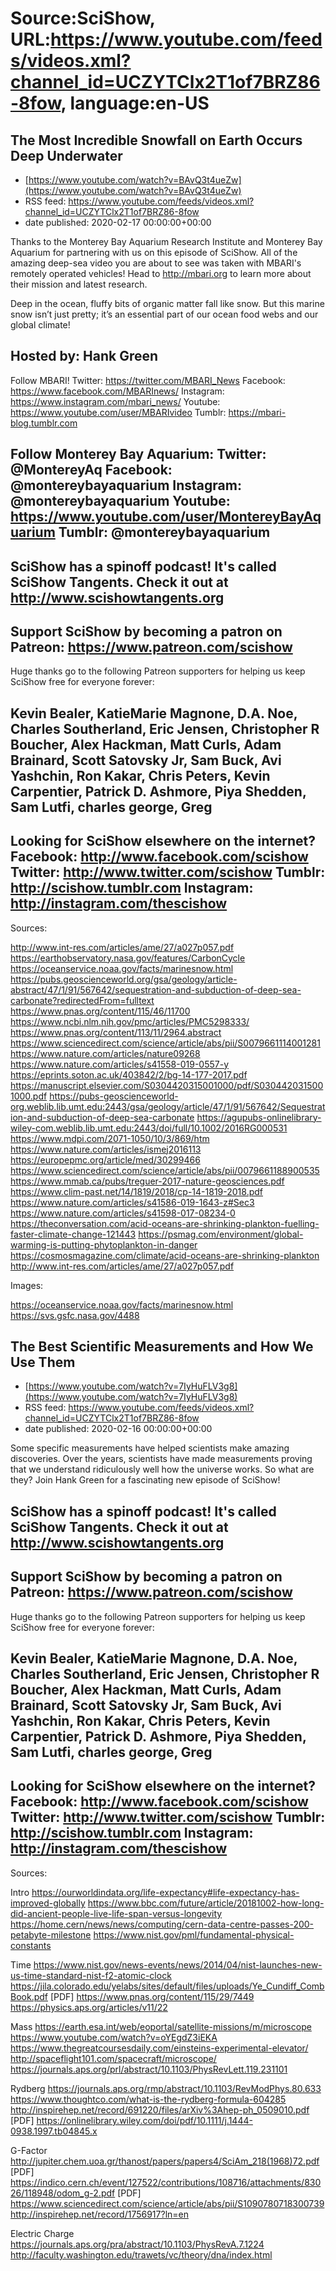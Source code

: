 # Source:SciShow, URL:https://www.youtube.com/feeds/videos.xml?channel_id=UCZYTClx2T1of7BRZ86-8fow, language:en-US

## The Most Incredible Snowfall on Earth Occurs Deep Underwater
 - [https://www.youtube.com/watch?v=BAvQ3t4ueZw](https://www.youtube.com/watch?v=BAvQ3t4ueZw)
 - RSS feed: https://www.youtube.com/feeds/videos.xml?channel_id=UCZYTClx2T1of7BRZ86-8fow
 - date published: 2020-02-17 00:00:00+00:00

Thanks to the Monterey Bay Aquarium Research Institute and Monterey Bay Aquarium for partnering with us on this episode of SciShow. All of the amazing deep-sea video you are about to see was taken with MBARI's remotely operated vehicles! Head to http://mbari.org to learn more about their mission and latest research.

Deep in the ocean, fluffy bits of organic matter fall like snow. But this marine snow isn’t just pretty; it’s an essential part of our ocean food webs and our global climate! 

Hosted by: Hank Green 
----------
Follow MBARI!
Twitter: https://twitter.com/MBARI_News
Facebook: https://www.facebook.com/MBARInews/
Instagram: https://www.instagram.com/mbari_news/
Youtube: https://www.youtube.com/user/MBARIvideo
Tumblr: https://mbari-blog.tumblr.com

Follow Monterey Bay Aquarium:
Twitter: @MontereyAq 
Facebook: @montereybayaquarium 
Instagram: @montereybayaquarium 
Youtube: https://www.youtube.com/user/MontereyBayAquarium
Tumblr: @montereybayaquarium
----------
SciShow has a spinoff podcast! It's called SciShow Tangents. Check it out at http://www.scishowtangents.org
----------
Support SciShow by becoming a patron on Patreon: https://www.patreon.com/scishow
----------
Huge thanks go to the following Patreon supporters for helping us keep SciShow free for everyone forever:

Kevin Bealer, KatieMarie Magnone, D.A. Noe, Charles Southerland, Eric Jensen, Christopher R Boucher, Alex Hackman, Matt Curls, Adam Brainard, Scott Satovsky Jr, Sam Buck, Avi Yashchin, Ron Kakar, Chris Peters, Kevin Carpentier, Patrick D. Ashmore, Piya Shedden, Sam Lutfi, charles george, Greg 
----------
Looking for SciShow elsewhere on the internet?
Facebook: http://www.facebook.com/scishow
Twitter: http://www.twitter.com/scishow
Tumblr: http://scishow.tumblr.com
Instagram: http://instagram.com/thescishow
----------
Sources:

http://www.int-res.com/articles/ame/27/a027p057.pdf
https://earthobservatory.nasa.gov/features/CarbonCycle 
https://oceanservice.noaa.gov/facts/marinesnow.html  
https://pubs.geoscienceworld.org/gsa/geology/article-abstract/47/1/91/567642/sequestration-and-subduction-of-deep-sea-carbonate?redirectedFrom=fulltext
https://www.pnas.org/content/115/46/11700
https://www.ncbi.nlm.nih.gov/pmc/articles/PMC5298333/ 
https://www.pnas.org/content/113/11/2964.abstract 
https://www.sciencedirect.com/science/article/abs/pii/S0079661114001281 
https://www.nature.com/articles/nature09268 
https://www.nature.com/articles/s41558-019-0557-y 
https://eprints.soton.ac.uk/403842/2/bg-14-177-2017.pdf 
https://manuscript.elsevier.com/S0304420315001000/pdf/S0304420315001000.pdf 
https://pubs-geoscienceworld-org.weblib.lib.umt.edu:2443/gsa/geology/article/47/1/91/567642/Sequestration-and-subduction-of-deep-sea-carbonate 
https://agupubs-onlinelibrary-wiley-com.weblib.lib.umt.edu:2443/doi/full/10.1002/2016RG000531 
https://www.mdpi.com/2071-1050/10/3/869/htm 
https://www.nature.com/articles/ismej2016113 
https://europepmc.org/article/med/30299466 
https://www.sciencedirect.com/science/article/abs/pii/0079661188900535 
https://www.mmab.ca/pubs/treguer-2017-nature-geosciences.pdf 
https://www.clim-past.net/14/1819/2018/cp-14-1819-2018.pdf 
https://www.nature.com/articles/s41586-019-1643-z#Sec3 
https://www.nature.com/articles/s41598-017-08234-0 
https://theconversation.com/acid-oceans-are-shrinking-plankton-fuelling-faster-climate-change-121443 
https://psmag.com/environment/global-warming-is-putting-phytoplankton-in-danger 
https://cosmosmagazine.com/climate/acid-oceans-are-shrinking-plankton 
http://www.int-res.com/articles/ame/27/a027p057.pdf 

Images:

https://oceanservice.noaa.gov/facts/marinesnow.html
https://svs.gsfc.nasa.gov/4488

## The Best Scientific Measurements and How We Use Them
 - [https://www.youtube.com/watch?v=7IyHuFLV3g8](https://www.youtube.com/watch?v=7IyHuFLV3g8)
 - RSS feed: https://www.youtube.com/feeds/videos.xml?channel_id=UCZYTClx2T1of7BRZ86-8fow
 - date published: 2020-02-16 00:00:00+00:00

Some specific measurements have helped scientists make amazing discoveries. Over the years, scientists have made measurements proving that we understand ridiculously well how the universe works. So what are they? Join Hank Green for a fascinating new episode of SciShow! 

SciShow has a spinoff podcast! It's called SciShow Tangents. Check it out at http://www.scishowtangents.org
----------
Support SciShow by becoming a patron on Patreon: https://www.patreon.com/scishow
----------
Huge thanks go to the following Patreon supporters for helping us keep SciShow free for everyone forever:

Kevin Bealer, KatieMarie Magnone, D.A. Noe, Charles Southerland, Eric Jensen, Christopher R Boucher, Alex Hackman, Matt Curls, Adam Brainard, Scott Satovsky Jr, Sam Buck, Avi Yashchin, Ron Kakar, Chris Peters, Kevin Carpentier, Patrick D. Ashmore, Piya Shedden, Sam Lutfi, charles george, Greg 
----------
Looking for SciShow elsewhere on the internet?
Facebook: http://www.facebook.com/scishow
Twitter: http://www.twitter.com/scishow
Tumblr: http://scishow.tumblr.com
Instagram: http://instagram.com/thescishow
----------
Sources:


Intro
https://ourworldindata.org/life-expectancy#life-expectancy-has-improved-globally
https://www.bbc.com/future/article/20181002-how-long-did-ancient-people-live-life-span-versus-longevity
https://home.cern/news/news/computing/cern-data-centre-passes-200-petabyte-milestone
https://www.nist.gov/pml/fundamental-physical-constants

Time
https://www.nist.gov/news-events/news/2014/04/nist-launches-new-us-time-standard-nist-f2-atomic-clock
https://jila.colorado.edu/yelabs/sites/default/files/uploads/Ye_Cundiff_CombBook.pdf [PDF]
https://www.pnas.org/content/115/29/7449
https://physics.aps.org/articles/v11/22

Mass
https://earth.esa.int/web/eoportal/satellite-missions/m/microscope
https://www.youtube.com/watch?v=oYEgdZ3iEKA
https://www.thegreatcoursesdaily.com/einsteins-experimental-elevator/
http://spaceflight101.com/spacecraft/microscope/
https://journals.aps.org/prl/abstract/10.1103/PhysRevLett.119.231101

Rydberg
https://journals.aps.org/rmp/abstract/10.1103/RevModPhys.80.633
https://www.thoughtco.com/what-is-the-rydberg-formula-604285
http://inspirehep.net/record/691220/files/arXiv%3Ahep-ph_0509010.pdf [PDF]
https://onlinelibrary.wiley.com/doi/pdf/10.1111/j.1444-0938.1997.tb04845.x

G-Factor
http://jupiter.chem.uoa.gr/thanost/papers/papers4/SciAm_218(1968)72.pdf [PDF]
https://indico.cern.ch/event/127522/contributions/108716/attachments/83026/118948/odom_g-2.pdf [PDF]
https://www.sciencedirect.com/science/article/abs/pii/S1090780718300739
http://inspirehep.net/record/1756917?ln=en

Electric Charge
https://journals.aps.org/pra/abstract/10.1103/PhysRevA.7.1224
http://faculty.washington.edu/trawets/vc/theory/dna/index.html


